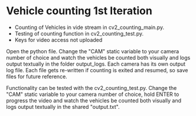 <h1>Vehicle counting 1st Iteration</h1>

<ul>
<li> Counting of Vehicles in vide stream in cv2_counting_main.py.</li>
<li> Testing of counting function in cv2_counting_test.py.</li>
<li> Keys for video access not uploaded</li>

</ul>

<p> Open the python file. Change the "CAM" static variable to your camera number of choice and watch the vehicles be counted both visually and logs output textually in the folder output_logs. Each camera has its own output log file. Each file gets re-written if counting is exited and resumed, so save files for future reference.</p>

<p> Functionality can be tested with the cv2_counting_test.py. Change the "CAM" static variable to your camera number of choice, hold ENTER to progress the video and watch the vehicles be counted both visually and logs output textually in the shared "output.txt".</p>
